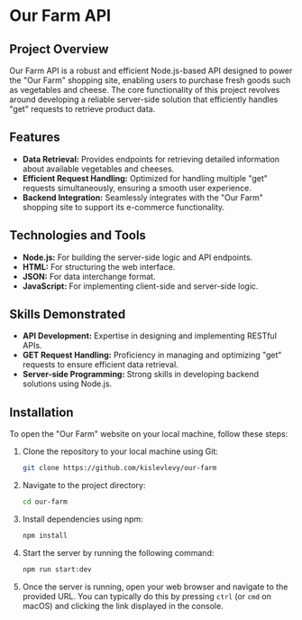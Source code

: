 # Our Farm API

## Project Overview

Our Farm API is a robust and efficient Node.js-based API designed to power the "Our Farm" shopping site, enabling users to purchase fresh goods such as vegetables and cheese. The core functionality of this project revolves around developing a reliable server-side solution that efficiently handles "get" requests to retrieve product data.

## Features

- **Data Retrieval:** Provides endpoints for retrieving detailed information about available vegetables and cheeses.
- **Efficient Request Handling:** Optimized for handling multiple "get" requests simultaneously, ensuring a smooth user experience.
- **Backend Integration:** Seamlessly integrates with the "Our Farm" shopping site to support its e-commerce functionality.

## Technologies and Tools

- **Node.js:** For building the server-side logic and API endpoints.
- **HTML:** For structuring the web interface.
- **JSON:** For data interchange format.
- **JavaScript:** For implementing client-side and server-side logic.

## Skills Demonstrated

- **API Development:** Expertise in designing and implementing RESTful APIs.
- **GET Request Handling:** Proficiency in managing and optimizing "get" requests to ensure efficient data retrieval.
- **Server-side Programming:** Strong skills in developing backend solutions using Node.js.

## Installation

To open the "Our Farm" website on your local machine, follow these steps:

1. Clone the repository to your local machine using Git:

   ```bash
   git clone https://github.com/kislevlevy/our-farm
   ```

2. Navigate to the project directory:

   ```bash
   cd our-farm
   ```

3. Install dependencies using npm:

   ```bash
   npm install
   ```

4. Start the server by running the following command:

   ```bash
   npm run start:dev
   ```

5. Once the server is running, open your web browser and navigate to the provided URL. You can typically do this by pressing `ctrl` (or `cmd` on macOS) and clicking the link displayed in the console.
